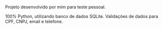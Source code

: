Projeto desenvolvido por mim para teste pessoal.

100% Python, utilizando banco de dados SQLite.
Validações de dados para CPF, CNPJ, email e telefone.
